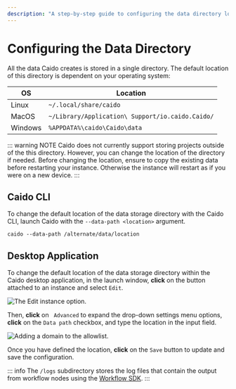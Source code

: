 ```yaml
---
description: "A step-by-step guide to configuring the data directory location in Caido CLI and Desktop application for custom data storage paths."
---
```


# Configuring the Data Directory

All the data Caido creates is stored in a single directory. The default location of this directory is dependent on your operating system:

| OS      | Location                                         |
| ------- | ------------------------------------------------ |
| Linux   | `~/.local/share/caido`                           |
| MacOS   | `~/Library/Application\ Support/io.caido.Caido/` |
| Windows | `%APPDATA%\caido\Caido\data`                     |

::: warning NOTE
Caido does not currently support storing projects outside of the this directory. However, you can change the location of the directory if needed. Before changing the location, ensure to copy the existing data before restarting your instance. Otherwise the instance will restart as if you were on a new device.
:::

## Caido CLI

To change the default location of the data storage directory with the Caido CLI, launch Caido with the `--data-path <location>` argument.

```
caido --data-path /alternate/data/location
```

## Desktop Application

To change the default location of the data storage directory within the Caido desktop application, in the launch window, **click** on the <code><Icon icon="fas fa-ellipsis-vertical" /></code> button attached to an instance and select `Edit`.

<img alt="The Edit instance option." src="/_images/launch_window_edit.png" center/>

Then, **click** on <code><Icon icon="fas fa-angle-right" /> Advanced</code> to expand the drop-down settings menu options, **click** on the `Data path` checkbox, and type the location in the input field.

<img alt="Adding a domain to the allowlist." src="/_images/launch_window_data_path.png" center/>

Once you have defined the location, **click** on the `Save` button to update and save the configuration.

::: info
The `/logs` subdirectory stores the log files that contain the output from workflow nodes using the [Workflow SDK](https://developer.caido.io/reference/sdks/workflow/).
:::
